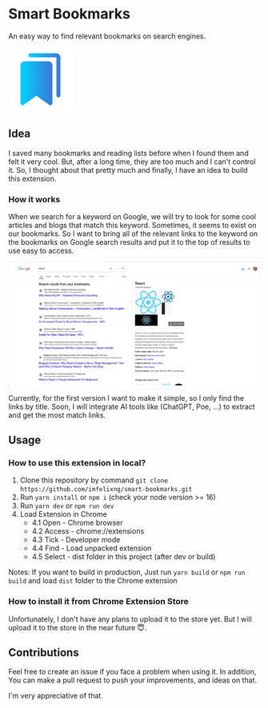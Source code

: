 # Smart Bookmarks

An easy way to find relevant bookmarks on search engines.

![Logo](/images/logo.png)

## Idea

I saved many bookmarks and reading lists before when I found them and felt it very cool. But, after a long time, they are too much and I can't control it.
So, I thought about that pretty much and finally, I have an idea to build this extension.

### How it works

When we search for a keyword on Google, we will try to look for some cool articles and blogs that match this keyword. Sometimes, it seems to exist on our bookmarks.
So I want to bring all of the relevant links to the keyword on the bookmarks on Google search results and put it to the top of results to use easy to access.

![Final results](/images/final-result.png)

Currently, for the first version I want to make it simple, so I only find the links by title. Soon, I will integrate AI tools like (ChatGPT, Poe, ...) to extract and get the most match links.

## Usage

### How to use this extension in local?

1. Clone this repository by command `git clone https://github.com/imfelixng/smart-bookmarks.git`
2. Run `yarn install` or `npm i` (check your node version >= 16)
3. Run `yarn dev` or `npm run dev`
4. Load Extension in Chrome
     - 4.1 Open - Chrome browser
     - 4.2 Access - chrome://extensions
     - 4.3 Tick - Developer mode
     - 4.4 Find - Load unpacked extension
     - 4.5 Select - dist folder in this project (after dev or build)

Notes: If you want to build in production, Just run `yarn build` or `npm run build` and load `dist` folder to the Chrome extension

### How to install it from Chrome Extension Store

Unfortunately, I don't have any plans to upload it to the store yet. But I will upload it to the store in the near future 😇.

## Contributions

Feel free to create an issue if you face a problem when using it. In addition, You can make a pull request to push your improvements, and ideas on that.

I'm very appreciative of that.

